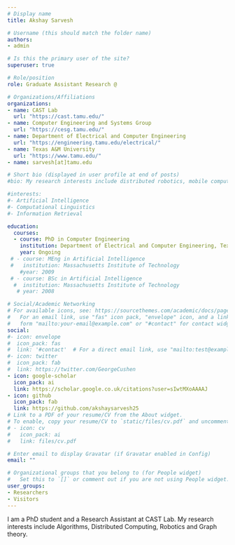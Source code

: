 ```yaml
---
# Display name
title: Akshay Sarvesh

# Username (this should match the folder name)
authors:
- admin

# Is this the primary user of the site?
superuser: true

# Role/position
role: Graduate Assistant Research @

# Organizations/Affiliations
organizations:
- name: CAST Lab
  url: "https://cast.tamu.edu/"
- name: Computer Engineering and Systems Group
  url: "https://cesg.tamu.edu/"
- name: Department of Electrical and Computer Engineering
  url: "https://engineering.tamu.edu/electrical/"
- name: Texas A&M University
  url: "https://www.tamu.edu/"
- name: sarvesh[at]tamu.edu 

# Short bio (displayed in user profile at end of posts)
#bio: My research interests include distributed robotics, mobile computing and programmable matter.

#interests:
#- Artificial Intelligence
#- Computational Linguistics
#- Information Retrieval

education:
  courses:
  - course: PhD in Computer Engineering
    institution: Department of Electrical and Computer Engineering, Texas A&M University
    year: Ongoing
 # - course: MEng in Artificial Intelligence
 #   institution: Massachusetts Institute of Technology
    #year: 2009
 # - course: BSc in Artificial Intelligence
  #  institution: Massachusetts Institute of Technology
   # year: 2008

# Social/Academic Networking
# For available icons, see: https://sourcethemes.com/academic/docs/page-builder/#icons
#   For an email link, use "fas" icon pack, "envelope" icon, and a link in the
#   form "mailto:your-email@example.com" or "#contact" for contact widget.
social:
#- icon: envelope
#  icon_pack: fas
#  link: '#contact'  # For a direct email link, use "mailto:test@example.org".
#- icon: twitter
#  icon_pack: fab
#  link: https://twitter.com/GeorgeCushen
- icon: google-scholar
  icon_pack: ai
  link: https://scholar.google.co.uk/citations?user=sIwtMXoAAAAJ
- icon: github
  icon_pack: fab
  link: https://github.com/akshaysarvesh25
# Link to a PDF of your resume/CV from the About widget.
# To enable, copy your resume/CV to `static/files/cv.pdf` and uncomment the lines below.
# - icon: cv
#   icon_pack: ai
#   link: files/cv.pdf

# Enter email to display Gravatar (if Gravatar enabled in Config)
email: ""

# Organizational groups that you belong to (for People widget)
#   Set this to `[]` or comment out if you are not using People widget.
user_groups:
- Researchers
- Visitors
---
```


I am a PhD student and a Research Assistant at CAST Lab. My research interests include Algorithms, Distributed Computing, Robotics and Graph theory. 
